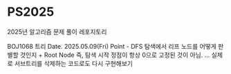 # PS2025
2025년 알고리즘 문제 풀이 레포지토리

BOJ1068 트리 Date. 2025.05.09(Fri)
Point - DFS 탐색에서 리프 노드를 어떻게 판별할 것인지 + Root Node 즉, 탐색 시작 정점이 항상 0으로 고정된 것이 아님.
... 실제로 서브트리를 삭제하는 코드로도 다시 구현해보기
